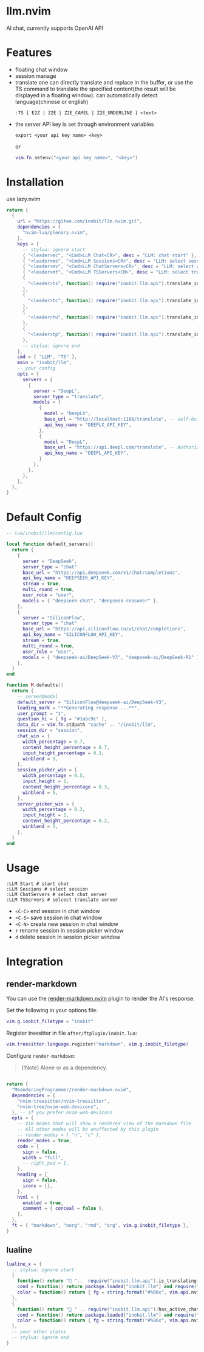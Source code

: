 # llm.nvim

AI chat, currently supports OpenAI API

# Features

- floating chat window
- session manage
- translate
  one can directly translate and replace in the buffer, or use the TS command to translate the specified content(the result will be displayed in a floating window).
  can automatically detect language(chinese or english)
  ```shell
  :TS [ E2Z | Z2E | Z2E_CAMEL | Z2E_UNDERLINE ] <text>
  ```
- the server API key is set through environment variables
  ```shell
  export <your api key name> <key>
  ```
  or
  ```lua
  vim.fn.setenv("<your api key name>", "<key>")
  ```

# Installation

use lazy.nvim

```lua
return {
  {
    url = "https://gitee.com/inobit/llm.nvim.git",
    dependencies = {
      "nvim-lua/plenary.nvim",
    },
    keys = {
      -- stylua: ignore start
      { "<leader>mc", "<Cmd>LLM Chat<CR>", desc = "LLM: chat start" },
      { "<leader>ms", "<Cmd>LLM Sessions<CR>", desc = "LLM: select session" },
      { "<leader>mv", "<Cmd>LLM ChatServers<CR>", desc = "LLM: select chat server" },
      { "<leader>mt", "<Cmd>LLM TSServers<CR>", desc = "LLM: select translate server" },
      {
        "<leader>ts", function() require("inobit.llm.api").translate_in_buffer(true)  end, mode = { "n", "v" }, desc = "LLM: translate and replace",
      },
      {
        "<leader>tc", function() require("inobit.llm.api").translate_in_buffer(true, "Z2E_CAMEL") end, mode = { "n", "v" }, desc = "LLM: translate to VAR_CAMEL",
      },
      {
        "<leader>tu", function() require("inobit.llm.api").translate_in_buffer(true, "Z2E_UNDERLINE") end, mode = { "n", "v" }, desc = "LLM: translate to VAR_UNDERLINE",
      },
      {
        "<leader>tp", function() require("inobit.llm.api").translate_in_buffer(false)  end, mode = { "n", "v" }, desc = "LLM: translate and print",
      },
      -- stylua: ignore end
    },
    cmd = { "LLM", "TS" },
    main = "inobit/llm",
    -- your config
    opts = {
      servers = {
        {
          server = "DeepL",
          server_type = "translate",
          models = {
            {
              model = "DeepLX",
              base_url = "http://localhost:1188/translate", -- self-build DeepLX(OwO-Network/DeepLX)
              api_key_name = "DEEPLX_API_KEY",
            },
            {
              model = "DeepL",
              base_url = "https://api.deepl.com/translate", -- Authorization: DeepL-Auth-Key [yourAuthKey]
              api_key_name = "DEEPL_API_KEY",
            }
          },
        },
      },
    },
  },
}
```

# Default Config

```lua
-- lua/inobit/llm/config.lua

local function default_servers()
  return {
    {
      server = "DeepSeek",
      server_type = "chat"
      base_url = "https://api.deepseek.com/v1/chat/completions",
      api_key_name = "DEEPSEEK_API_KEY",
      stream = true,
      multi_round = true,
      user_role = "user",
      models = { "deepseek-chat", "deepseek-reasoner" },
    },
    {
      server = "SiliconFlow",
      server_type = "chat"
      base_url = "https://api.siliconflow.cn/v1/chat/completions",
      api_key_name = "SILICONFLOW_API_KEY",
      stream = true,
      multi_round = true,
      user_role = "user",
      models = { "deepseek-ai/DeepSeek-V3", "deepseek-ai/DeepSeek-R1" },
    },
  }
end

function M.defaults()
  return {
    -- server@model
    default_server = "SiliconFlow@deepseek-ai/DeepSeek-V3",
    loading_mark = "**Generating response ...**",
    user_prompt = "❯",
    question_hi = { fg = "#1abc9c" },
    data_dir = vim.fn.stdpath "cache" .. "/inobit/llm",
    session_dir = "session",
    chat_win = {
      width_percentage = 0.7,
      content_height_percentage = 0.7,
      input_height_percentage = 0.1,
      winblend = 3,
    },
    session_picker_win = {
      width_percentage = 0.5,
      input_height = 1,
      content_height_percentage = 0.3,
      winblend = 5,
    },
    server_picker_win = {
      width_percentage = 0.3,
      input_height = 1,
      content_height_percentage = 0.2,
      winblend = 5,
    },
  }
end
```

# Usage

```shell
:LLM Start # start chat
:LLM Sessions # select session
:LLM ChatServers # select chat server
:LLM TSServers # selcect translate server
```

- `<C-C>` end session in chat window
- `<C-S>` save session in chat window
- `<C-N>` create new session in chat window
- `r` rename session in session picker window
- `d` delete session in session picker window

# Integration

## render-markdown

You can use the [render-markdown.nvim](https://github.com/MeanderingProgrammer/render-markdown.nvim) plugin to render the AI's response.

Set the following in your options file:

```lua
vim.g.inobit_filetype = "inobit"
```

Register treesitter in file `after/ftplugin/inobit.lua`:

```lua
vim.treesitter.language.register("markdown", vim.g.inobit_filetype)
```

Configure `render-markdown`:

> [!Note] Alone or as a dependency.

```lua

return {
  "MeanderingProgrammer/render-markdown.nvim",
  dependencies = {
    "nvim-treesitter/nvim-treesitter",
    "nvim-tree/nvim-web-devicons",
  }, -- if you prefer nvim-web-devicons
  opts = {
    -- Vim modes that will show a rendered view of the markdown file
    -- All other modes will be unaffected by this plugin
    -- render_modes = { "n", "c" },
    render_modes = true,
    code = {
      sign = false,
      width = "full",
      -- right_pad = 1,
    },
    heading = {
      sign = false,
      icons = {},
    },
    html = {
      enabled = true,
      comment = { conceal = false },
    },
  },
  ft = { "markdown", "norg", "rmd", "org", vim.g.inobit_filetype },
}
```

## lualine

```lua
lualine_x = {
  -- stylua: ignore start
  {
    function() return "󰗊 "..  require("inobit.llm.api").is_translating() end,
    cond = function() return package.loaded["inobit.llm"] and require("inobit.llm.api").is_translating() ~= nil end,
    color = function() return { fg = string.format("#%06x", vim.api.nvim_get_hl(0, { name = "Debug", link = false }).fg) } end,
  },
  {
    function() return "󰅾 " .. require("inobit.llm.api"):has_active_chats() .. "/" .. require("inobit.llm.api"):has_chats() end,
    cond = function() return package.loaded["inobit.llm"] and require("inobit.llm.api"):has_chats() > 0 end,
    color = function() return { fg = string.format("#%06x", vim.api.nvim_get_hl(0, { name = "DiagnosticHint", link = false }).fg) } end,
  },
  -- your other status
  -- stylua: ignore end
}
```
